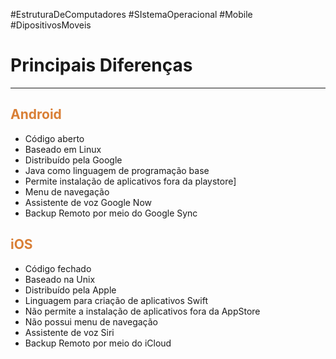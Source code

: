 #EstruturaDeComputadores #SIstemaOperacional #Mobile #DipositivosMoveis


# Principais Diferenças
---

## <span style="color:#d97f36">Android</span> 

- Código aberto
- Baseado em Linux
- Distribuído pela Google
- Java como linguagem de programação base
- Permite instalação de aplicativos fora da playstore]
- Menu de navegação
- Assistente de voz Google Now
- Backup Remoto por meio do Google Sync


## <span style="color:#d97f36">iOS</span> 

- Código fechado
- Baseado na Unix
- Distribuído pela Apple
- Linguagem para criação de aplicativos Swift
- Não permite a instalação de aplicativos fora da AppStore
- Não possui menu de navegação
- Assistente de voz Siri
- Backup Remoto por meio do iCloud
